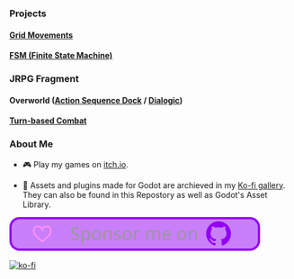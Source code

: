 ### Projects

#### [Grid Movements](https://github.com/mechPenSketch/grid_movements)

#### [FSM (Finite State Machine)](https://github.com/mechPenSketch/FiniteStateMachine)

### JRPG Fragment

#### Overworld  ([Action Sequence Dock](https://github.com/mechPenSketch/Jrpg_Fragment-Overworld-Action_Sequence_Dock) / [Dialogic](https://github.com/mechPenSketch/Jrpg_Fragment-Overworld-Dialogic))

#### [Turn-based Combat](https://github.com/mechPenSketch/Jrpg_Fragment-TurnBased_Combat)

### About Me

- :video_game: Play my games on [itch.io](https://mechpensketch.itch.io/).

- :blue_book: Assets and plugins made for Godot are archieved in my [Ko-fi gallery](https://ko-fi.com/mechpensketch/gallery). They can also be found in this Repostory as well as Godot's Asset Library.

[![Github Sponsorship](img/github_sponsor_btn.svg)](https://github.com/sponsors/mechPenSketch)

[![ko-fi](https://www.ko-fi.com/img/githubbutton_sm.svg)](https://ko-fi.com/I3I1208SA)
